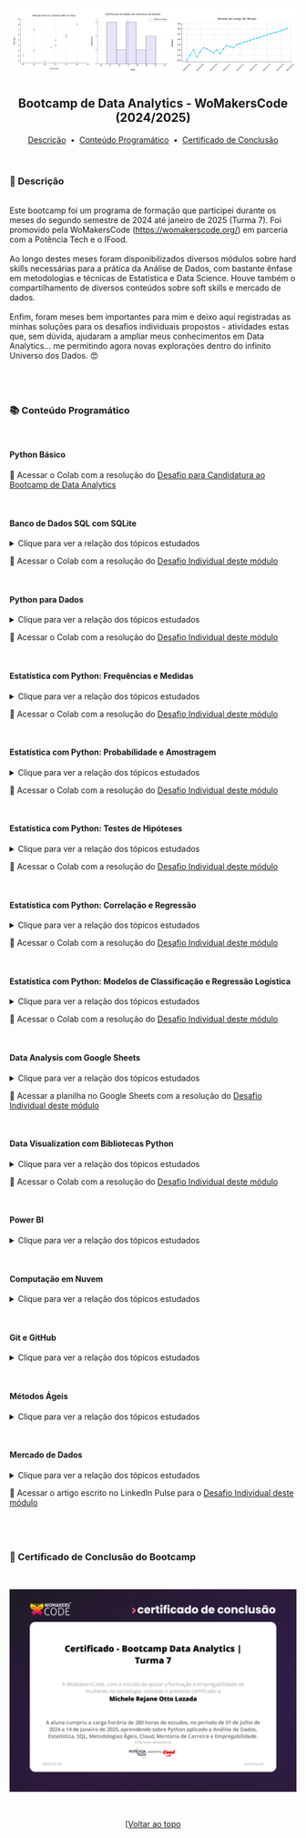 <div align="center">
<img src="https://github.com/michelelozada/Bootcamp-Data-Analytics-WoMakersCode/blob/main/assets/logo.jpg">
<h2>Bootcamp de Data Analytics - WoMakersCode (2024/2025)</h2>

[Descrição](#pencil-descri%C3%A7%C3%A3o) &nbsp;•&nbsp; 
[Conteúdo Programático](#books-conte%C3%BAdo-program%C3%A1tico) &nbsp;•&nbsp; 
[Certificado de Conclusão](#checkered_flag-certificado-de-conclus%C3%A3o-do-bootcamp)

</div>
&nbsp;
&nbsp;

### :pencil: Descrição  
&nbsp;  
Este bootcamp foi um programa de formação que participei durante os meses do segundo semestre de 2024 até janeiro de 2025 (Turma 7). Foi promovido pela WoMakersCode (https://womakerscode.org/) em parceria com a Potência Tech e o IFood.  
&nbsp;  
Ao longo destes meses foram disponibilizados diversos módulos sobre hard skills necessárias para a prática da Análise de Dados, com bastante ênfase em metodologias e técnicas de Estatística e Data Science. Houve também o compartilhamento de diversos conteúdos sobre soft skills e mercado de dados.  
&nbsp;  
Enfim, foram meses bem importantes para mim e deixo aqui registradas as minhas soluções para os desafios individuais propostos - atividades estas que, sem dúvida, ajudaram a ampliar meus conhecimentos em Data Analytics... me permitindo agora novas explorações dentro do infinito Universo dos Dados. 😍 
&nbsp;            

&nbsp;  
----

###	:books: Conteúdo Programático  
&nbsp;  

#### Python Básico 

📁 Acessar o Colab com a resolução do [Desafio para Candidatura ao Bootcamp de Data Analytics](https://colab.research.google.com/drive/12RUgl4mwSWtmjIMWxiqS2JRuGvIlAXM6?usp=sharing)

&nbsp; 

#### Banco de Dados SQL com SQLite  
<details>
  <summary>Clique para ver a relação dos tópicos estudados</summary>
   
  &nbsp;     
  1. Estrutura e arquitetura de dados  
  1. Introdução ao banco de dados SQLite
  1. Aplicação de comandos DDL e DML  
  1. Exercícios práticos  
  - Tecnologias/ferramentas utilizadas: SQLite, DBeaver com Visual Studio Code e Google Colab

</details>

📁 Acessar o Colab com a resolução do [Desafio Individual deste módulo](https://colab.research.google.com/drive/17C6oasz57hN9G_P06IH7oDhaNzGuGGvr?usp=sharing)
  
&nbsp;

#### Python para Dados 
<details>
  <summary>Clique para ver a relação dos tópicos estudados</summary>
   
  &nbsp;   
  1. Estudo das bibliotecas NumPy e Pandas
  1. Data wrangling
  1. ETL pipelines  
  - Tecnologias/ferramentas utilizadas: Bibliotecas Pandas e NumPy no Google Colab  
    
</details>

📁 Acessar o Colab com a resolução do [Desafio Individual deste módulo](https://colab.research.google.com/drive/1K6JnhOJ6_0FTwxfG0edSbscg0-VIx95n?usp=sharing)

&nbsp; 
  
#### Estatística com Python: Frequências e Medidas
<details>
  <summary>Clique para ver a relação dos tópicos estudados</summary>
   
  &nbsp;    
  1. Tipos de variáveis 
  1. Medidas de tendência central 
  1. Medidas de dispersão 
  1. Medidas separatrizes
  1. Análise de dispersão e outliers 
  1. Análises cruzadas   
  - Tecnologias/ferramentas utilizadas: Diversas bibliotecas em Python no Google Colab  
    
</details>

📁 Acessar o Colab com a resolução do [Desafio Individual deste módulo](https://colab.research.google.com/drive/1SrjAIb_uVdIPvHiz0t6H47wEq2O0-TkL?usp=sharing)

&nbsp; 

#### Estatística com Python: Probabilidade e Amostragem 
<details>
  <summary>Clique para ver a relação dos tópicos estudados</summary>
   
  &nbsp;    
  1. Probabilidade e seus conceitos básicos 
  1. Distribuições de Probabilidade
  1. Teorema do Limite Central 
  1. Intervalo de Confiança
  1. Amostragem  
  - Tecnologias/ferramentas utilizadas: Diversas bibliotecas em Python no Google Colab   
  
</details>

📁 Acessar o Colab com a resolução do [Desafio Individual deste módulo](https://colab.research.google.com/drive/1KkXkV84KrHXowpn4ksAHS5Ns4Va0K6F_)

&nbsp;  

#### Estatística com Python: Testes de Hipóteses 
<details>
  <summary>Clique para ver a relação dos tópicos estudados</summary>
   
  &nbsp;     
  1. Testes de Hipóteses
  1. Testes Paramétricos
  1. Intervalo de Confiança
  1. Teste Não Paramétricos
  1. Testes ANOVA e Qui Quadrado 
  1. Teste A/B  
  1. Análise de Demanda e Estoque  
  - Tecnologias/ferramentas utilizadas: Diversas bibliotecas em Python no Google Colab  
  
</details>

📁 Acessar o Colab com a resolução do [Desafio Individual deste módulo](https://colab.research.google.com/drive/1h5Pw5cmj_OvrgaeZouPJBgU21DBK-EOn?usp=sharing)

&nbsp;  

#### Estatística com Python: Correlação e Regressão 
<details>
  <summary>Clique para ver a relação dos tópicos estudados</summary>
   
  &nbsp;     
  1. Conceitos de Correlação
  1. Modelos de Regressão
  1. Regressão Linear  
  - Tecnologias/ferramentas utilizadas: Diversas bibliotecas em Python no Google Colab   

</details>

📁 Acessar o Colab com a resolução do [Desafio Individual deste módulo](https://colab.research.google.com/drive/1QeqFkuN9ZBDROarxYJjL2QEKggdgdBim?usp=sharing)

&nbsp;  

#### Estatística com Python: Modelos de Classificação e Regressão Logística 
<details>
  <summary>Clique para ver a relação dos tópicos estudados</summary>
   
  &nbsp;     
  1. Modelos de Classificação
  1. Regressão Logística
  1. Métricas de Performance  
 - Tecnologias/ferramentas utilizadas: Diversas bibliotecas em Python no Google Colab  

</details>

📁 Acessar o Colab com a resolução do [Desafio Individual deste módulo](https://colab.research.google.com/drive/1DRwYEB8NX0dR0r3hG2TbDykC1w8gBNia?usp=sharing)

&nbsp;  

#### Data Analysis com Google Sheets
<details>
  <summary>Clique para ver a relação dos tópicos estudados</summary>
   
  &nbsp;    
  1. Introdução ao Google Sheets 
  1. Carregando dados de diferentes fontes
  1. Limpeza, filtragem e validação de dados 
  1. Histograma e Análise de Frequência 
  1. Regressão Linear e Correlação 
  1. Sazonalidade   
  - Ferramenta utilizada: Google Sheets
    
</details>

📁 Acessar a planilha no Google Sheets com a resolução do [Desafio Individual deste módulo](https://docs.google.com/spreadsheets/d/1C4FQnVYQQRx07k4HhuKc3ebW3_PlpYi3Co-qRAMGqaE/edit?usp=sharing)

&nbsp;  

#### Data Visualization com Bibliotecas Python
<details>
  <summary>Clique para ver a relação dos tópicos estudados</summary>
   
  &nbsp;    
  1. Introdução ao Matplotlib e personalização de visualizações
  1. Gráficos, paletas, cores e temas com o Seaborn
  1. Gráficos interativos com o Plotly
  1. Séries Temporais  
  - Tecnologias/ferramentas utilizadas: Diversas bibliotecas em Python no Google Colab  
  
</details>

📁 Acessar o Colab com a resolução do [Desafio Individual deste módulo](https://colab.research.google.com/drive/1IeWa6rG2mJVFWHi1_jSW9CXF-BroRJTZ?usp=sharing)
  
&nbsp;  

#### Power BI 
<details>
  <summary>Clique para ver a relação dos tópicos estudados</summary>
   
  &nbsp;     
  1. Introdução ao Power BI  
  1. Importação de dados  
  1. Transformação com Power Query  
  1. Modelagem de dados  
  1. Aplicação de fórmulas DAX  
  1. Criação de visuais 
  1. Publicação de projetos online    
  - Ferramentas utilizadas: Power BI Desktop e Power BI Online  

</details>

&nbsp;  

#### Computação em Nuvem 
<details>
  <summary>Clique para ver a relação dos tópicos estudados</summary>
  
  &nbsp;     
  1. Introdução aos conceitos de Cloud Computing     
  1. Introdução à implementação de projetos no Azure e AWS  

</details>
  
&nbsp;  
  
#### Git e GitHub 
<details>
  <summary>Clique para ver a relação dos tópicos estudados</summary>
   
  &nbsp;     
  1. Introdução aos principais conceitos do Git   
  1. Apresentação do GitHub   
  1. Aplicação prática dos principais comandos Git  
  1. Criação e manipulação de repositórios local e remoto  
  1. Criação e manipulação de branches  
  1. Versionamento de projetos  
  - Ferramentas utilizadas: Git Bash e Visual Studio Code 
    
</details>
  
&nbsp;  

#### Métodos Ágeis 
<details>
  <summary>Clique para ver a relação dos tópicos estudados</summary>
   
  &nbsp;     
  1. Introdução à Agilidade  
  1. Cultura e Manifesto Ágil  
  1. SCRUM - o que é e como funciona
  1. Princípios do Kanban  
  1. Time ágil
  
</details>
  
&nbsp;  
 
#### Mercado de Dados 
<details>
  <summary>Clique para ver a relação dos tópicos estudados</summary>
  
  &nbsp;    
  1. Introdução aos dados   
  1. Fontes de dados  
  1. Cultura analítica    
  1. Maturidade analítica  

</details>

📁 Acessar o artigo escrito no LinkedIn Pulse para o [Desafio Individual deste módulo](https://www.linkedin.com/pulse/dois-mundos-que-se-encontram-dados-comunica%C3%A7%C3%A3o-michele-lozada-vjyuf)

&nbsp;
----

###	:checkered_flag: Certificado de Conclusão do Bootcamp
&nbsp;  

![Descrição da imagem: Aparece um Certificado de Conclusão do Bootcamp de Data Analytics](https://github.com/michelelozada/Bootcamp-Data-Analytics-WoMakersCode/blob/main/assets/certificado-bootcamp.jpg "Certificado de Conclusão do Bootcamp de Data Analytics")

&nbsp;    

<div align="center">

[[Voltar ao topo](#bootcamp-de-data-analytics---womakerscode--20242025)
  
</div>

